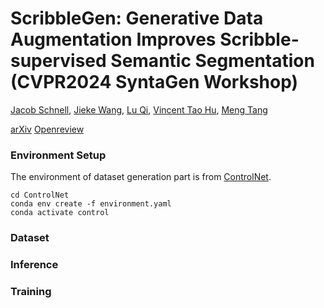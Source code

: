 # ScribbleGen: Generative Data Augmentation Improves Scribble-supervised Semantic Segmentation (CVPR2024 SyntaGen Workshop)
[Jacob Schnell](), [Jieke Wang](), [Lu Qi](), [Vincent Tao Hu](), [Meng Tang](http://mengtang.org)

[arXiv](https://arxiv.org/abs/2311.17121) [Openreview](https://openreview.net/forum?id=0lJq8pmlXM)

### Environment Setup
The environment of dataset generation part is from [ControlNet](./ControlNet).
```
cd ControlNet
conda env create -f environment.yaml
conda activate control
```

### Dataset



### Inference

### Training
